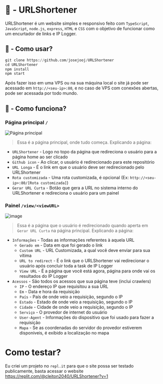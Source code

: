 # 🔗 - URLShortener
URLShortener é um website simples e responsivo feito com `TypeScript`, `JavaScript`, `node.js`, `express`, `HTML` e `CSS` com o objetivo de funcionar como um encurtador de links e IP Logger.

## 🤔 - Como usar?

```py
git clone https://github.com/josejooj/URLShortener
cd URLShortener
npm install
npm start
```

Após fazer isso em uma VPS ou na sua máquina local o site já pode ser acessado em `http://<seu-ip>:80`, e no caso de VPS com conexões abertas, pode ser acessada por todo mundo.

## 🤖 - Como funciona?
### Página principal `/`

![Página principal](https://user-images.githubusercontent.com/76636096/206935497-4fd3e4b8-cf46-447f-ba4f-b1f0b4ec8b2d.png)
> Essa é a página principal, onde tudo começa. Explicando a página:

* `URLShortener` - Logo no topo da página que redireciona o usuário para a página home ao ser clicado
* `Github icon` - Ao clicar, o usuário é redirecionado para este repositório
* `URL Longa` - É o link em que o usuário deve ser redirecionado pelo URLShortener
* `Rota customizada` - Uma rota customizada, é opcional (Ex: `http://<seu-ip>:80/[Rota customizada]`)
* `Gerar URL Curta` - Botão que gera a URL no sistema interno do URLShortener e redireciona o usuário para um painel

### Painel `/view/<viewURL>`

![image](https://user-images.githubusercontent.com/76636096/206941273-65acf3a3-98ca-40e0-b260-d076a43828b1.png)
> Essa é a página que o usuário é redirecionado quando aperta em `Gerar URL Curta` na página principal. Explicando a página:

* `Informações` - Todas as informações referentes à aquela URL
    * `Gerado em` - Data em que foi gerado o link
    * `Custom URL` - URL Customizada, a qual você deve enviar para sua vítima
    * `URL to redirect` - É o link que o URLShortener vai redirecionar o usuário após concluir toda a task de IP Logger
    * `View URL` - É a página que você está agora, página para onde vai os resultados do IP Logger
* `Acessos` - São todos os acessos que sua página teve (inclui crawlers)
    * `IP` - O endereço IP que requisitou a sua URL
    * `Em` - Data e hora da requisição
    * `País` - País de onde veio a requisição, segundo o IP
    * `Estado` - Estado de onde veio a requisição, segundo o IP
    * `Cidade` - Cidade de onde veio a requisição, segundo o IP
    * `Serviço` - O provedor de internet do usuário
    * `User-Agent` - Informações do dispositivo que foi usado para fazer a requisição
    * `Mapa` - Se as coordenadas do servidor do provedor estiverem disponíveis, é exibido a localização no mapa

# Como testar?
Eu criei um projeto no `repl.it` para que o site possa ser testado publicamente, basta acessar o website https://replit.com/@cleiton2040/URLShortener?v=1
